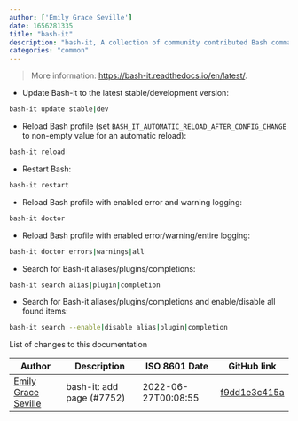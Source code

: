 ```yaml
---
author: ['Emily Grace Seville']
date: 1656281335
title: "bash-it"
description: "bash-it, A collection of community contributed Bash commands and scripts for Bash 3.2+."
categories: "common"
---
```

> More information: <https://bash-it.readthedocs.io/en/latest/>.

- Update Bash-it to the latest stable/development version:

```bash
bash-it update stable|dev
```

- Reload Bash profile (set `BASH_IT_AUTOMATIC_RELOAD_AFTER_CONFIG_CHANGE` to non-empty value for an automatic reload):

```bash
bash-it reload
```

- Restart Bash:

```bash
bash-it restart
```

- Reload Bash profile with enabled error and warning logging:

```bash
bash-it doctor
```

- Reload Bash profile with enabled error/warning/entire logging:

```bash
bash-it doctor errors|warnings|all
```

- Search for Bash-it aliases/plugins/completions:

```bash
bash-it search alias|plugin|completion
```

- Search for Bash-it aliases/plugins/completions and enable/disable all found items:

```bash
bash-it search --enable|disable alias|plugin|completion
```
List of changes to this documentation


Author | Description | ISO 8601 Date | GitHub link
------|-----|-----|-----
[Emily Grace Seville](mailto:emilyseville7cf@gmail.com) | bash-it: add page (#7752) | 2022-06-27T00:08:55 | [f9dd1e3c415a](https://github.com/tldr-pages/tldr/commit/f9dd1e3c415a5ccd11f30e1b812ec715427db5d8)

